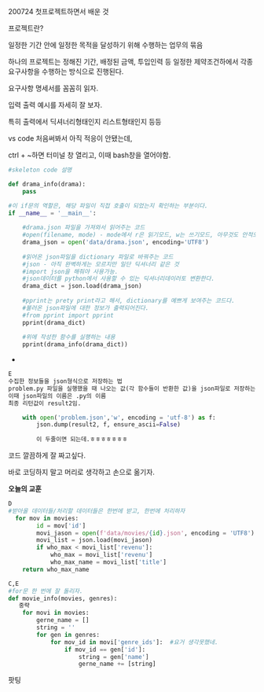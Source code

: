 200724 첫프로젝트하면서 배운 것



프로젝트란?

일정한 기간 안에 일정한 목적을 달성하기 위해 수행하는 업무의 묶음

하나의 프로젝트는 정해진 기간, 배정된 금액, 투입인력 등 일정한 제약조건하에서 각종 요구사항을 수행하는 방식으로 진행된다.



요구사항 명세서를 꼼꼼히 읽자.

입력 출력 예시를 자세히 잘 보자.

특히 출력에서 딕셔너리형태인지 리스트형태인지 등등



 vs code 처음써봐서 아직 적응이 안됐는데,

 ctrl + ~하면 터미널 창 열리고, 이때 bash창을 열어야함.



```python
#skeleton code 설명

def drama_info(drama):
	pass

#이 if문의 역할은, 해당 파일이 직접 호출이 되었는지 확인하는 부분이다.
if __name__ = '__main__':
    
    #drama.json 파일을 가져와서 읽어주는 코드
    #open(filename, mode) - mode에서 r은 읽기모드, w는 쓰기모드, 아무것도 안적으면 default 읽기모드, encoding 한글때문에 파일이 정상적으로 dict로 변환이 안되어서 UTF8 적용하여 해결했다.  
    drama_json = open('data/drama.json', encoding='UTF8')
    
    #읽어온 json파일을 dictionary 파일로 바꿔주는 코드
    #json - 아직 완벽하게는 모르지만 일단 딕셔너리 같은 것
    #import json을 해줘야 사용가능.
    #json데이터를 python에서 사용할 수 있는 딕셔너리데이러토 변환한다.
    drama_dict = json.load(drama_json)
    
    #pprint는 prety print라고 해서, dictionary를 예쁘게 보여주는 코드다.
    #불러온 json파일에 대한 정보가 출력되어진다.
    #from pprint import pprint
    pprint(drama_dict)
    
    #위에 작성한 함수를 실행하는 내용
    pprint(drama_info(drama_dict))
```



+

```python
E
수집한 정보들을 json형식으로 저장하는 법
problem.py 파일을 실행했을 때 나오는 값(각 함수들이 반환한 값)을 json파일로 저장하는 코드
이때 json파일의 이름은 .py의 이름
최종 리턴값이 result2임.

    with open('problem.json','w', encoding = 'utf-8') as f:
        json.dump(result2, f, ensure_ascii=False)
        
        이 두줄이면 되는데.ㅎㅎㅎㅎㅎㅎㅎ
```



코드 깔끔하게 잘 짜고싶다.

바로 코딩하지 말고 머리로 생각하고 손으로 옮기자.

**오늘의 교훈**

```python
D
#받아올 데이터들/처리할 데이터들은 한번에 받고, 한번에 처리하자
  for mov in movies:
        id = mov['id']
        movi_jason = open(f'data/movies/{id}.json', encoding = 'UTF8')
        movi_list = json.load(movi_jason)
        if who_max < movi_list['revenu']:
            who_max = movi_list['revenu']
            who_max_name = movi_list['title']  
	return who_max_name  
```

```python
C,E
#for문 한 번에 잘 돌리자.
def movie_info(movies, genres):
   중략
    for movi in movies:        
        gerne_name = []
        string = ''
        for gen in genres:
            for mov_id in movi['genre_ids']:  #요거 생각못했네.
                if mov_id == gen['id']:
                    string = gen['name']
                    gerne_name += [string]
```



팟팅